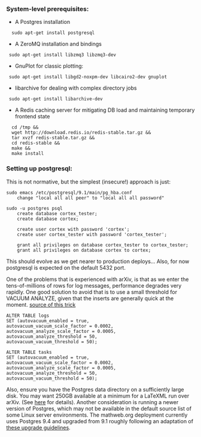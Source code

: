 ### System-level prerequisites:
 * A Postgres installation
 ```
   sudo apt-get install postgresql
 ```
 * A ZeroMQ installation and bindings
 ```
  sudo apt-get install libzmq3 libzmq3-dev
 ```

 * GnuPlot for classic plotting:
 ```
  sudo apt-get install libgd2-noxpm-dev libcairo2-dev gnuplot
 ```

* libarchive for dealing with complex directory jobs
```
 sudo apt-get install libarchive-dev
```

* A Redis caching server for mitigating DB load and maintaining temporary frontend state
```
  cd /tmp &&
  wget http://download.redis.io/redis-stable.tar.gz &&
  tar xvzf redis-stable.tar.gz &&
  cd redis-stable &&
  make &&
  make install
```

### Setting up postgresql:
 This is not normative, but the simplest (insecure!) approach is just:
 ```
 sudo emacs /etc/postgresql/9.1/main/pg_hba.conf
     change "local all all peer" to "local all all password"

 sudo -u postgres psql
     create database cortex_tester;
     create database cortex;

     create user cortex with password 'cortex';
     create user cortex_tester with password 'cortex_tester';

     grant all privileges on database cortex_tester to cortex_tester;
     grant all privileges on database cortex to cortex;
 ```

 This should evolve as we get nearer to production deploys... Also, for now postgresql is expected on the default 5432 port.
 
 One of the problems that is experienced with arXiv, is that as we enter the tens-of-millions of rows for log messages, performance degrades very rapidly. One good solution to avoid that is to use a small threshold for VACUUM ANALYZE, given that the inserts are generally quick at the moment. [source of this trick](https://lob.com/blog/supercharge-your-postgresql-performance/) 
 ```
ALTER TABLE logs  
SET (autovacuum_enabled = true,
autovacuum_vacuum_scale_factor = 0.0002,
autovacuum_analyze_scale_factor = 0.0005,
autovacuum_analyze_threshold = 50,
autovacuum_vacuum_threshold = 50);

ALTER TABLE tasks  
SET (autovacuum_enabled = true,
autovacuum_vacuum_scale_factor = 0.0002,
autovacuum_analyze_scale_factor = 0.0005,
autovacuum_analyze_threshold = 50,
autovacuum_vacuum_threshold = 50);
```

Also, ensure you have the Postgres data directory on a sufficiently large disk. You may want 250GB available at a minimum for a LaTeXML run over arXiv. (See [here](https://github.com/dginev/CorTeX/issues/10) for details). Another consideration is running a newer version of Postgres, which may not be available in the default source list of some Linux server environments. The mathweb.org deployment currently uses Postgres 9.4 and upgraded from 9.1 roughly following an adaptation of [these upgrade guidelines](https://gist.github.com/tamoyal/2ea1fcdf99c819b4e07d).

